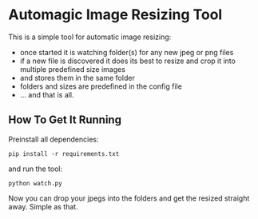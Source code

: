 Automagic Image Resizing Tool
=============================

This is a simple tool for automatic image resizing:

* once started it is watching folder(s) for any new jpeg or png files
* if a new file is discovered it does its best to resize and crop it into multiple predefined size images
* and stores them in the same folder
* folders and sizes are predefined in the config file
* ... and that is all.

How To Get It Running
---------------------
Preinstall all dependencies:

    pip install -r requirements.txt

and run the tool:

    python watch.py

Now you can drop your jpegs into the folders and get the resized straight away. Simple as that.


